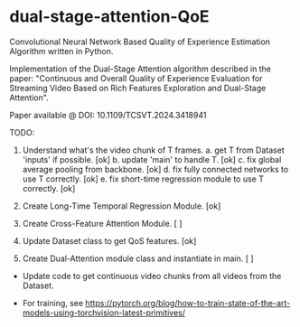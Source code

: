 # dual-stage-attention-QoE

Convolutional Neural Network Based Quality of Experience Estimation Algorithm written in Python.

Implementation of the Dual-Stage Attention algorithm described in the paper: "Continuous and Overall Quality of Experience Evaluation for Streaming Video Based on Rich Features Exploration and Dual-Stage Attention".

Paper available @ DOI: 10.1109/TCSVT.2024.3418941


TODO:

1. Understand what's the video chunk of T frames.
    a. get T from Dataset 'inputs' if possible. [ok]
    b. update 'main' to handle T. [ok]
    c. fix global average pooling from backbone. [ok]
    d. fix fully connected networks to use T correctly. [ok]
    e. fix short-time regression module to use T correctly. [ok]

2. Create Long-Time Temporal Regression Module. [ok]

3. Create Cross-Feature Attention Module. [ ]

4. Update Dataset class to get QoS features. [ok]

5. Create Dual-Attention module class and instantiate in main. [ ]

- Update code to get continuous video chunks from all videos from the Dataset.

- For training, see https://pytorch.org/blog/how-to-train-state-of-the-art-models-using-torchvision-latest-primitives/
